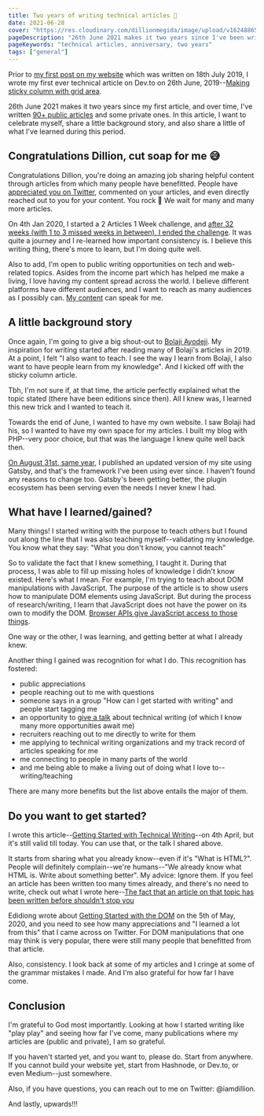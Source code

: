 ```yaml
---
title: Two years of writing technical articles 🎉
date: 2021-06-28
cover: "https://res.cloudinary.com/dillionmegida/image/upload/v1624886556/images/blogs_cover/2-years-anniversary_xvkakn.png"
pageDescription: "26th June 2021 makes it two years since I've been written technical articles, and here, I share some things learned"
pageKeywords: "technical articles, anniversary, two years"
tags: ["general"]
---
```


Prior to [my first post on my website](/p/first-blog/) which was written on 18th July 2019, I wrote my first ever technical article on Dev.to on 26th June, 2019--[Making sticky column with grid area](https://dev.to/dillionmegida/making-sticky-column-with-grid-area-5eph).

26th June 2021 makes it two years since my first article, and over time, I've written [90+ public articles](/content) and some private ones. In this article, I want to celebrate myself, share a little background story, and also share a little of what I've learned during this period.

## Congratulations Dillion, cut soap for me 😅

Congratulations Dillion, you're doing an amazing job sharing helpful content through articles from which many people have benefitted. People have [appreciated you on Twitter](https://mobile.twitter.com/search?q=thank%20you%20iamdillion%20for%20writing%20this%20helpful%20article&src=typed_query), commented on your articles, and even directly reached out to you for your content. You rock 🚀 We wait for many and many more articles.

On 4th Jan 2020, I started a 2 Articles 1 Week challenge, and [after 32 weeks (with 1 to 3 missed weeks in between), I ended the challenge](https://twitter.com/iamdillion/status/1213021849065529345). It was quite a journey and I re-learned how important consistency is. I believe this writing thing, there's more to learn, but I'm doing quite well.

Also to add, I'm open to public writing opportunities on tech and web-related topics. Asides from the income part which has helped me make a living, I love having my content spread across the world. I believe different platforms have different audiences, and I want to reach as many audiences as I possibly can. [My content](/content) can speak for me.

## A little background story

Once again, I'm going to give a big shout-out to [Bolaji Ayodeji](https://www.bolajiayodeji.com/). My inspiration for writing started after reading many of Bolaji's articles in 2019. At a point, I felt "I also want to teach. I see the way I learn from Bolaji, I also want to have people learn from my knowledge". And I kicked off with the sticky column article.

Tbh, I'm not sure if, at that time, the article perfectly explained what the topic stated (there have been editions since then). All I knew was, I learned this new trick and I wanted to teach it.

Towards the end of June, I wanted to have my own website. I saw Bolaji had his, so I wanted to have my own space for my articles. I built my blog with PHP--very poor choice, but that was the language I knew quite well back then.

[On August 31st, same year](/p/website-conversion/), I published an updated version of my site using Gatsby, and that's the framework I've been using ever since. I haven't found any reasons to change too. Gatsby's been getting better, the plugin ecosystem has been serving even the needs I never knew I had.

## What have I learned/gained?

Many things! I started writing with the purpose to teach others but I found out along the line that I was also teaching myself--validating my knowledge. You know what they say: "What you don't know, you cannot teach"

So to validate the fact that I knew something, I taught it. During that process, I was able to fill up missing holes of knowledge I didn't know existed. Here's what I mean. For example, I'm trying to teach about DOM manipulations with JavaScript. The purpose of the article is to show users how to manipulate DOM elements using JavaScript. But during the process of research/writing, I learn that JavaScript does not have the power on its own to modify the DOM. [Browser APIs give JavaScript access to those things](https://dillionmegida.com/p/browser-apis-and-javascript/).

One way or the other, I was learning, and getting better at what I already knew.

Another thing I gained was recognition for what I do. This recognition has fostered:

- public appreciations
- people reaching out to me with questions
- someone says in a group "How can I get started with writing" and people start tagging me
- an opportunity to [give a talk](https://slides.com/dillionmegida/technical-writing-the-whys-and-hows) about technical writing (of which I know many more opportunities await me)
- recruiters reaching out to me directly to write for them
- me applying to technical writing organizations and my track record of articles speaking for me
- me connecting to people in many parts of the world
- and me being able to make a living out of doing what I love to--writing/teaching

There are many more benefits but the list above entails the major of them.

## Do you want to get started?

I wrote this article--[Getting Started with Technical Writing](/p/getting-started-with-technical-writing/)--on 4th April, but it's still valid till today. You can use that, or the talk I shared above.

It starts from sharing what you already know--even if it's "What is HTML?". People will definitely complain--we're humans--"We already know what HTML is. Write about something better". My advice: Ignore them. If you feel an article has been written too many times already, and there's no need to write, check out what I wrote here--[The fact that an article on that topic has been written before shouldn't stop you](/p/getting-started-with-technical-writing/#2-the-fact-that-an-article-on-that-topic-has-been-written-before-shouldnt-stop-you)

Edidiong wrote about [Getting Started with the DOM](https://edidiongasikpo.com/getting-started-with-the-dom) on the 5th of May, 2020, and you need to see how many appreciations and "I learned a lot from this" that I came across on Twitter. For DOM manipulations that one may think is very popular, there were still many people that benefitted from that article.

Also, consistency. I look back at some of my articles and I cringe at some of the grammar mistakes I made. And I'm also grateful for how far I have come.

## Conclusion

I'm grateful to God most importantly. Looking at how I started writing like "play play" and seeing how far I've come, many publications where my articles are (public and private), I am so grateful.

If you haven't started yet, and you want to, please do. Start from anywhere. If you cannot build your website yet, start from Hashnode, or Dev.to, or even Medium--just somewhere.

Also, if you have questions, you can reach out to me on Twitter: @iamdillion.

And lastly, upwards!!!
